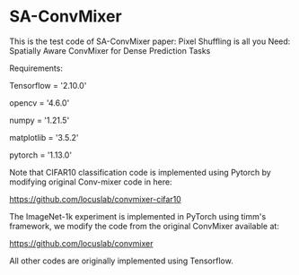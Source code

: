 # SA-ConvMixer

This is the test code of SA-ConvMixer paper: Pixel Shuffling is all you Need: Spatially Aware ConvMixer for Dense Prediction Tasks

Requirements:

Tensorflow = '2.10.0'

opencv = '4.6.0'

numpy = '1.21.5'

matplotlib = '3.5.2'

pytorch = '1.13.0'


Note that CIFAR10 classification code is implemented using Pytorch by modifying original Conv-mixer code in here:

https://github.com/locuslab/convmixer-cifar10

The ImageNet-1k experiment is implemented in PyTorch using timm's framework, we modify the code from the original ConvMixer available at:

https://github.com/locuslab/convmixer

All other codes are originally implemented using Tensorflow.
